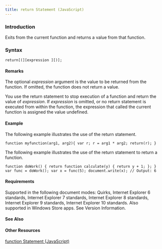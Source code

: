 ```yaml
---
title: return Statement (JavaScript)
---
```


### Introduction 

 Exits from the current function and returns a value from that function.

### Syntax 

```
return[(][expression ][)];
```

#### Remarks 

<div id="languageReferenceRemarksSection" class="section" name="collapseableSection" style="">
  <p xmlns:util="util">
    The optional <i>expression</i> argument is the value to be returned from the function. If omitted, the function does not return a value.
  </p>
  <p xmlns:util="util">
    You use the <span sdata="langKeyword" value="return"><span class="keyword">return</span></span> statement to stop execution of a function and return the value of <i>expression</i>. If
    <i>expression</i> is omitted, or no <span sdata="langKeyword" value="return"><span class="keyword">return</span></span> statement is executed from within the function, the expression that called
    the current function is assigned the value undefined.
  </p>
</div>

#### Example 

<p xmlns:util="util">
  The following example illustrates the use of the <span sdata="langKeyword" value="return"><span class="keyword">return</span></span> statement.
</p>

```
function myfunction(arg1, arg2){ var r; r = arg1 * arg2; return(r); }
```

<p xmlns:util="util">
  The following example illustrates the use of the <span sdata="langKeyword" value="return"><span class="keyword">return</span></span> statement to return a function.
</p>

```
function doWork() { return function calculate(y) { return y + 1; }; } var func = doWork(); var x = func(5); document.write(x); // Output: 6
```

#### Requirements 

<div id="requirementsTitleSection" class="section" name="collapseableSection" style="">
  <p xmlns:util="util"></p>
  <p>
    Supported in the following document modes: Quirks, Internet Explorer 6 standards, Internet Explorer 7 standards, Internet Explorer 8 standards, Internet Explorer 9 standards, Internet Explorer 10
    standards. Also supported in Windows Store apps. See Version Information.
  </p>
</div>

#### See Also 

<div id="seeAlsoSection" class="section" name="collapseableSection" style="">
  <h4 class="subHeading">
    Other Resources
  </h4>
  <div class="seeAlsoStyle">
    <span sdata="link" xmlns:util="util"><a href="cc9cfd43-1305-41c8-ad67-545d20f4fafe.htm">function Statement (JavaScript)</a></span>
  </div>
</div>

